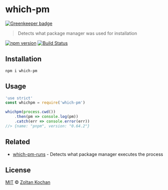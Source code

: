 # which-pm

[![Greenkeeper badge](https://badges.greenkeeper.io/zkochan/which-pm.svg)](https://greenkeeper.io/)

> Detects what package manager was used for installation

[![npm version](https://img.shields.io/npm/v/which-pm.svg)](https://www.npmjs.com/package/which-pm) [![Build Status](https://img.shields.io/travis/zkochan/which-pm/master.svg)](https://travis-ci.org/zkochan/which-pm)

## Installation

```
npm i which-pm
```

## Usage

```js
'use strict'
const whichpm = require('which-pm')

whichpm(process.cwd())
    .then(pm => console.log(pm))
    .catch(err => console.error(err))
//> {name: "pnpm", version: "0.64.2"}
```

## Related

* [which-pm-runs](https://github.com/zkochan/which-pm-runs) - Detects what package manager executes the process

## License

[MIT](LICENSE) © [Zoltan Kochan](http://kochan.io)
